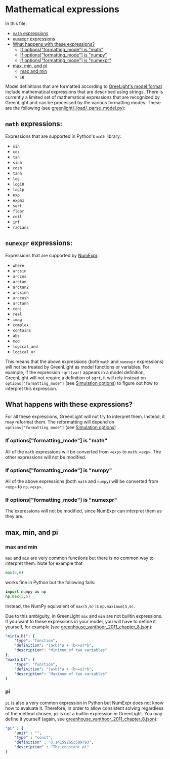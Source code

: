 # Mathematical expressions
In this file:
- [`math` expressions](#math-expressions)
- [`numexpr` expressions](#numexpr-expressions)
- [What happens with these expressions?](#what-happens-with-these-expressions)
  - [If options\["formatting\_mode"\] is "math"](#if-optionsformatting_mode-is-math)
  - [If options\["formatting\_mode"\] is "numpy"](#if-optionsformatting_mode-is-numpy)
  - [If options\["formatting\_mode"\] is "numexpr"](#if-optionsformatting_mode-is-numexpr)
- [max, min, and pi](#max-min-and-pi)
  - [max and min](#max-and-min)
  - [pi](#pi)


Model definitions that are formatted according to [GreeLight's model format](model_format.md) include mathematical
expressions that are described using strings. There is currently a limited set of mathematical expressions that are
recognized by GreenLight and can be processed by the various formatting modes. These are the following
(see [greenlight/_load/_parse_model.py](../greenlight/_load/_parse_model.py)):

## `math` expressions:
Expressions that are supported in Python's `math` library:
- `sin`
- `cos`
- `tan`
- `sinh`
- `cosh`
- `tanh`
- `log`
- `log10`
- `log1p`
- `exp`
- `expm1`
- `sqrt`
- `floor`
- `ceil`
- `inf`
- `radians`

## `numexpr` expressions:
Expressions that are supported by [NumExpr](https://github.com/pydata/numexpr):
- `where`
- `arcsin`
- `arccos`
- `arctan`
- `arctan2`
- `arcsinh`
- `arccosh`
- `arctanh`
- `conj`
- `real`
- `imag`
- `complex`
- `contains`
- `abs`
- `mod`
- `logical_and`
- `logical_or`

This means that the above expressions (both `math` and `numexpr` expressions) will not be treated by GreenLight as model functions or variables. For example,
if the expression `sqrt(var)` appears in a model definition, GreenLight will not require a definition of `sqrt`, it will rely instead on
`options["formatting_mode"]` (see [Simulation options](simulation_options.md)) to figure out how to interpret this expression.

## What happens with these expressions?
For all these expressions, GreenLight will not try to interpret them. Instead, it may reformat them. The reformatting will
depend on `options["formatting_mode"]` (see [Simulation options](simulation_options.md))

### If options["formatting_mode"] is "math"
All of the `math` expressions will be converted from `<exp>` to `math.<exp>`. The other expressions will not be modified.

### If options["formatting_mode"] is "numpy"
All of the above expressions (both `math` and `numpy`) will be converted from `<exp>` to `np.<exp>`.

### If options["formatting_mode"] is "numexpr"
The expressions will not be modified, since NumExpr can interpret them as they are.

## max, min, and pi
### max and min
`max` and `min` are very common functions but there is no common way to interpret them. Note for example that
```python
max(5,6)
```
works fine in Python but the following fails:
```python
import numpy as np
np.max(5,6)
```
Instead, the NumPy equivalent of `max(5,6)` is `np.maximum(5,6)`.

Due to this ambiguity, in GreenLight `max` and `min` are not builtin expressions. If you want to these expressions in
your model, you will have to define it yourself, for example (see [greenhouse_vanthoor_2011_chapter_8.json](../models/katzin_2021/definition/vanthoor_2011/greenhouse_vanthoor_2011_chapter_8.json)):
```yaml
"min(a,b)": {
    "type": "function",
    "definition": "(a<b)*a + (b<=a)*b",
    "description": "Minimum of two variables"
},
"max(a,b)": {
    "type": "function",
    "definition": "(a>b)*a + (b>=a)*b",
    "description": "Maximum of two variables"
}
```

### pi
`pi` is also a very common expression in Python but NumExpr does not know how to evaluate it. Therefore, in order
to allow consistent solving regardless of the method chosen, `pi` is not a builtin expression in GreenLight. You may define it yourself
(again, see [greenhouse_vanthoor_2011_chapter_8.json](../models/katzin_2021/definition/vanthoor_2011/greenhouse_vanthoor_2011_chapter_8.json)):
```yaml
"pi" : {
    "unit" : "",
    "type" : "const",
    "definition" : "3.141592653589793",
    "description" : "The constant pi"
}
```
